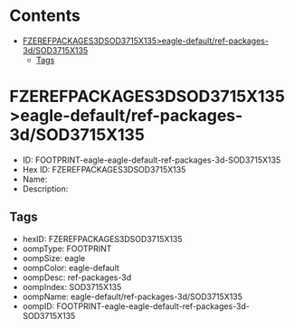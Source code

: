 



Contents
========

* [FZEREFPACKAGES3DSOD3715X135>eagle-default/ref-packages-3d/SOD3715X135](#fzerefpackages3dsod3715x135eagle-defaultref-packages-3dsod3715x135)
	* [Tags](#tags)

# FZEREFPACKAGES3DSOD3715X135>eagle-default/ref-packages-3d/SOD3715X135

- ID: FOOTPRINT-eagle-eagle-default-ref-packages-3d-SOD3715X135
- Hex ID: FZEREFPACKAGES3DSOD3715X135
- Name: 
- Description: 

## Tags

- hexID: FZEREFPACKAGES3DSOD3715X135
- oompType: FOOTPRINT
- oompSize: eagle
- oompColor: eagle-default
- oompDesc: ref-packages-3d
- oompIndex: SOD3715X135
- oompName: eagle-default/ref-packages-3d/SOD3715X135
- oompID: FOOTPRINT-eagle-eagle-default-ref-packages-3d-SOD3715X135
